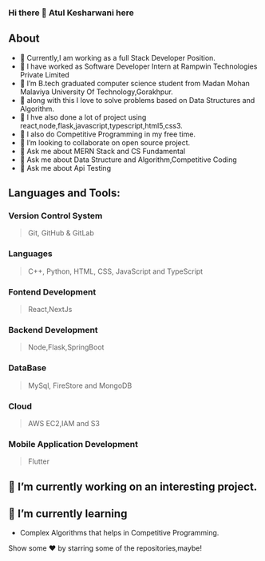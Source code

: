 ### Hi there 👋 Atul Kesharwani here



## About
- 🔭 Currently,I am working as a full Stack Developer Position.
- 🔭 I have worked as Software Developer Intern at Rampwin Technologies Private Limited
- 🌱 I’m B.tech graduated computer science student from Madan Mohan Malaviya University Of Technology,Gorakhpur.
- 🌱  along with this I love to solve problems based on Data Structures and Algorithm.
- 🌱  I hve also done a lot of project using react,node,flask,javascript,typescript,html5,css3.
- 🌱 I also do Competitive Programming in my free time.
- 👯 I’m looking to collaborate on open source project.
- 💬 Ask me about MERN Stack and CS Fundamental
- 💬  Ask me about Data Structure and Algorithm,Competitive Coding
- 💬  Ask me about Api Testing


## Languages and Tools: 

### Version Control System
>Git, GitHub & GitLab

### Languages
>C++, Python, HTML, CSS, JavaScript and TypeScript

### Fontend Development
> React,NextJs

### Backend Development
> Node,Flask,SpringBoot

### DataBase
> MySql, FireStore and MongoDB

### Cloud
>AWS EC2,IAM and S3

### Mobile Application Development
>Flutter


## 🔭 I’m currently working on an interesting project.

## 🌱 I’m currently learning
* Complex Algorithms that helps in Competitive Programming.

  
Show some ❤️ by starring some of the repositories,maybe!
  
